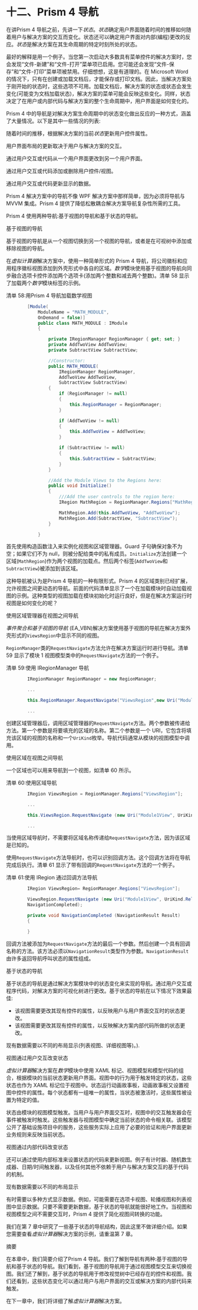 # 十二、Prism 4 导航

在讲Prism 4 导航之前，先讲一下*状态*。*状态*确定用户界面随着时间的推移如何随着用户与解决方案的交互而变化。状态还可以确定用户界面对内部(编程)更改的反应。*状态*是解决方案在其生命周期的特定时刻所处的状态。

最好的解释是用一个例子。当您第一次启动大多数具有菜单控件的解决方案时，您会发现“文件-新建”和“文件-打开”菜单项已启用。您可能还会发现“文件-保存”和“文件-打印”菜单项被禁用。仔细想想，这是有道理的。在 Microsoft Word 的情况下，只有在创建或加载文档后，才能保存或打印文档。因此，当解决方案处于刚开始的状态时，这些选项不可用。加载文档后，解决方案的状态或状态会发生变化(可能变为文档加载状态)，解决方案的菜单可能会反映这些变化。同样，状态决定了在用户或内部代码与解决方案的整个生命周期中，用户界面是如何变化的。

Prism 4 中的导航是对解决方案生命周期中的状态变化做出反应的一种方式，涵盖了大量情况。以下是其中一些情况的列表:

随着时间的推移，根据解决方案的当前*状态*更新用户控件属性。

用户界面布局的更新取决于用户与解决方案的交互。

通过用户交互或代码从一个用户界面更改到另一个用户界面。

通过用户交互或代码添加或删除用户控件/视图。

通过用户交互或代码更新显示的数据。

Prism 4 解决方案中的导航不像 WPF 解决方案中那样简单，因为必须将导航与 MVVM 集成。Prism 4 提供了降低松散耦合解决方案导航复杂性所需的工具。

Prism 4 使用两种导航:基于视图的导航和基于状态的导航。

基于视图的导航

基于视图的导航是从一个视图切换到另一个视图的导航，或者是在可视树中添加或移除视图的导航。

在*虚拟计算器*解决方案中，使用一种简单形式的 Prism 4 导航，将公司徽标和应用程序徽标视图添加到外壳形式中各自的区域。*数学*模块使用基于视图的导航向同步融合选项卡控件添加两个选项卡(添加两个整数和减去两个整数)。清单 58 显示了加载两个*数学*模块标签的示例。

清单 58:用Prism 4 导航加载数学视图

```cs
        [Module(
            ModuleName = "MATH_MODULE",
            OnDemand = false)]
            public class MATH_MODULE : IModule
            {

                private IRegionManager RegionManager { get; set; }
                private AddTwoView AddTwoView;              
                private SubtractView SubtractView;       

                //Constructor:
                public MATH_MODULE(
                    IRegionManager RegionManager,
                    AddTwoView AddTwoView,           
                    SubtractView SubtractView)
                {
                    if (RegionManager != null)
                    {
                        this.RegionManager = RegionManager;
                    }

                    if (AddTwoView != null)
                    {               
                        this.AddTwoView = AddTwoView;               
                    }

                    if (SubtractView != null)
                    {
                        this.SubtractView = SubtractView;
                    }          
                }

                //Add the Module Views to the Regions here:
                public void Initialize()
                {
                    ///Add the user controls to the region here:
                    IRegion MathRegion = RegionManager.Regions["MathRegion"];

                    MathRegion.Add(this.AddTwoView, "AddTwoView");
                    MathRegion.Add(SubtractView, "SubtractView");                 
                }

            }

```

首先使用构造函数注入来实例化视图和区域管理器。Guard 子句确保对象不为空；如果它们不为 null，则被分配给类中的私有成员。`Initialize`方法创建一个区域(`MathRegion`)作为两个视图的加载点。然后两个标签(`AddTwoView`和`SubtractView`)被添加到该区域。

这种导航被认为是Prism 4 导航的一种有限形式。Prism 4 的区域类别已经扩展，允许视图之间更动态的导航。前面的代码清单显示了一个在加载模块时自动加载视图的示例。这种类型的视图加载在模块初始化时运行良好，但是在解决方案运行时视图是如何变化的呢？

使用区域管理器在视图之间导航

*事件聚合和基于视图的导航* (EA_VBN)解决方案使用基于视图的导航在解决方案外壳形式的`ViewsRegion`中显示不同的视图。

`RegionManager`类的`RequestNavigate`方法允许在解决方案运行时进行导航。清单 59 显示了模块 1 视图模型类中的`RequestNavigate`方法的一个例子。

清单 59:使用 IRegionManager 导航

```cs
        IRegionManager RegionManager = new RegionManager;

        ...

        this.RegionManager.RequestNavigate("ViewsRegion",new Uri("Module1View", UriKind.Relative));

        ...

```

创建区域管理器后，调用区域管理器的`RequestNavigate`方法。两个参数被传递给方法。第一个参数是将要填充的区域的名称。第二个参数是一个 URI，它包含将填充该区域的视图的名称和一个`UriKind`枚举。导航代码通常从模块的视图模型中调用。

使用区域在视图之间导航

一个区域也可以用来导航到一个视图，如清单 60 所示。

清单 60:使用区域导航

```cs
        IRegion ViewsRegion = RegionManager.Regions["ViewsRegion"];

        ...

        this.ViewsRegion.RequestNavigate (new Uri("Module1View", UriKind.Relative));

        ...

```

当使用区域导航时，不需要将区域名称传递给`RequestNavigate`方法，因为该区域是已知的。

使用`RequestNavigate`方法导航时，也可以识别回调方法。这个回调方法将在导航完成后执行。清单 61 显示了带有回调的`RequestNavigate`方法的一个例子。

清单 61:使用 IRegion 通过回调方法导航

```cs
        IRegion ViewsRegion= RegionManager.Regions["ViewsRegion"];

        ViewsRegion.RequestNavigate (new Uri("Module1View", UriKind.Relative),
        NavigationCompleted);

        private void NavigationCompleted (NavigationResult Result)
        {

        }

```

回调方法被添加为`RequestNavigate`方法的最后一个参数。然后创建一个具有回调名称的方法。该方法必须以`NavigationResult`类型作为参数。`NavigationResult`由许多返回导航呼叫状态的属性组成。

基于状态的导航

基于状态的导航是通过解决方案模块中的状态变化来实现的导航。通过用户交互或程序代码，对解决方案的可视化树进行更改。基于状态的导航在以下情况下效果最佳:

*   该视图需要更改其现有控件的属性，以反映用户与用户界面交互时的状态更改。
*   该视图需要更改其现有控件的属性，以反映解决方案内部代码所做的状态更改。

现有数据需要以不同的布局显示(列表视图、详细视图等)。).

视图通过用户交互改变状态

*虚拟计算器*解决方案在*数学*模块中使用 XAML 标记、视图模型和模型代码的组合，根据模块的当前状态更新用户界面。视图中的行为用于触发特定的状态，这些状态也作为 XAML 标记位于视图中。状态运行动画故事板，动画故事板又设置视图中控件的属性。每个状态都有一组唯一的属性，当状态被激活时，这些属性被设置为特定的值。

状态由模块的视图模型触发。当用户与用户界面交互时，视图中的交互触发器会在事件被触发时触发。这些触发器与视图模型中确定当前状态的命令相关联。该模型公开了基础设施项目中的服务，这些服务实际上应用了必要的验证和用户界面更新业务规则来反映当前状态。

视图通过内部代码改变状态

还可以通过使用内部标准来设置状态的代码来更新视图。例子有计时器、随机数生成器、日期/时间触发器，以及任何其他不依赖于用户与解决方案交互的基于代码的机制。

现有数据需要以不同的布局显示

有时需要以多种方式显示数据。例如，可能需要在选项卡视图、轮播视图和列表视图中显示数据。只要不需要更新数据，基于状态的导航就能很好地工作。当视图和视图模型之间不需要交互时，Prism 4 提供了简化视图间转换的功能。

我们在第 7 章中研究了一些基于状态的导航结构，因此这里不做详细介绍。如果您需要查看*虚拟计算器*解决方案的示例，请重温第 7 章。

摘要

在本章中，我们简要介绍了Prism 4 导航。我们了解到导航有两种:基于视图的导航和基于状态的导航。我们看到，基于视图的导航用于通过视图模型交互来切换视图。我们还了解到，基于状态的导航用于修改视觉树中已经存在的控件和视图。我们还看到，这些状态变化可以通过用户与用户界面的交互或解决方案的内部代码来触发。

在下一章中，我们将详细了解*虚拟计算器*解决方案。